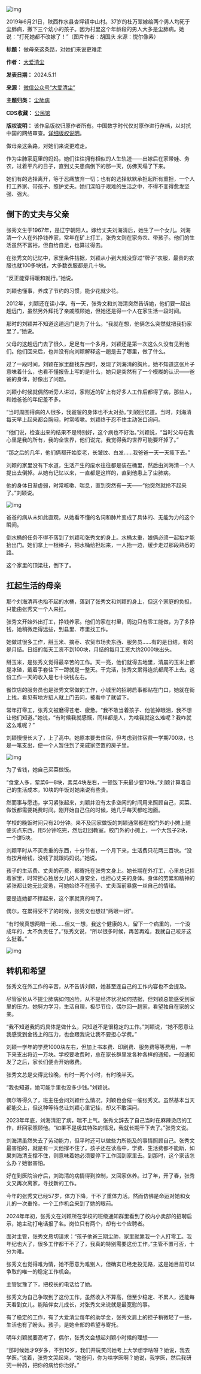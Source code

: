 ![img](https://chinadigitaltimes.net/chinese/files/2024/05/post-707777-6640492fb590e.png)  

2019年6月21日，陕西柞水县杏坪镇中山村。37岁的杜万翠嫁给两个男人均死于尘肺病，撇下三个幼小的孩子。因为村里这个年龄段的男人大多是尘肺病。她说：“打死她都不改嫁了！”（图片作者：胡国庆 来源：悦尔像素）


**标题：** 做母亲这条路，对她们来说更难走  

**作者：** [大爱清尘](https://chinadigitaltimes.net/space/大爱清尘)  

**发表日期：** 2024.5.11  

**来源：** [微信公众号“大爱清尘”](https://mp.weixin.qq.com/s/L-Y4aT3mQTln_9YyQol_XA)  

**主题归类：** [尘肺病](https://chinadigitaltimes.net/space/尘肺病)  

**CDS收藏：** [公民馆](https://chinadigitaltimes.net/space/%E5%85%AC%E6%B0%91%E9%A6%86)  

**版权说明：** 该作品版权归原作者所有。中国数字时代仅对原作进行存档，以对抗中国的网络审查。[详细版权说明](https://chinadigitaltimes.net/chinese/copyright)。


做母亲这条路，对她们来说更难走。


作为尘肺家庭里的妈妈，她们往往拥有相似的人生轨迹——出嫁后在家带娃、务农，过着平凡的日子，直到丈夫患病倒下的那一天，仿佛天塌了下来。


她们有的选择离开，等于忍痛放弃一切；也有的选择默默承担起所有重担，一个人打工养家、带孩子、照护丈夫。她们深陷于艰难的生活之中，不得不变得愈发坚强、强大。


倒下的丈夫与父亲
--------


张秀文生于1967年，是辽宁朝阳人。嫁给丈夫刘海清后，她生了一个女儿。刘海清一个人在外挣钱养家，常年在矿上打工，张秀文则在家务农、带孩子。他们的生活虽然不富裕，但自给自足，也算过得去。


在张秀文的记忆中，家里条件拮据，刘颖从小到大就没穿过“牌子”衣服，最贵的衣服也就100多块钱，大多数衣服都是几十块。


“反正能穿得暖和就行。”她说。


刘颖也懂事，养成了节约的习惯，能少花就少花。


2012年，刘颖还在读小学。有一天，张秀文和刘海清突然告诉她，他们要一起出趟远门，虽然另外拜托了亲戚照顾她，但她还是得一个人在家生活一段时间。


那时的刘颖并不知道这趟远门是为了什么。“我就在想，他俩怎么突然就把我扔家里了。”她说。


父母的这趟远门去了很久，足足有一个多月，刘颖还是第一次这么久没有见到他们。他们回来后，也并没有向刘颖解释这一趟是去了哪里，做了什么。


过了一段时间，刘颖在家里翻找东西时，发现了刘海清的胸片。她不知道这张片子意味着什么，也看不懂报告上写的是什么，她只是突然有了一个模糊的认识——爸爸的身体，好像出了问题。


刘颖小时候就偶然听旁人讲过，家附近的矿上有好多人工作后都得了病，那些人，和她爸爸的年纪差不多。


“当时周围得病的人很多，我爸爸的身体也不太对劲。”刘颖回忆道。当时，刘海清每天早上起来都会胸闷，时常咳嗽。刘颖终于忍不住主动张口询问。


“他们说，检查出来的结果不是特别好，这个病也不好治。”刘颖说，“当时父母在我心里是我的所有，我的全世界，他们说完，我觉得我的世界可能要坏掉了。”


“那之后的几年，他们俩都开始变老，长皱纹、白发……我爸爸一天一天瘦下去。”


刘颖的家里没有下水道，生活产生的废水往往都是装在桶里，然后由刘海清一个人提出去倒掉。从她有记忆以来，一直都是这样的，直到他患上了尘肺病。


他的身体日渐虚弱，时常咳嗽、喘息，直到突然有一天——“他突然就拎不起来了。”刘颖说。


![img](https://chinadigitaltimes.net/chinese/files/2024/05/post-707777-664049308b3b3.png)


爸爸的病从未如此直观，从她看不懂的名词和肺片变成了具体的、无能为力的这个瞬间。


倒水桶的任务不得不落到了刘颖和张秀文的身上。水桶太重，娘俩必须一起抬才能抬出门。她们拿上一根棒子，把水桶给担起来，一人抬一边，缓步走过那段熟悉的路。


这个家里的顶梁柱，倒下了。


扛起生活的母亲
-------


那个刘海清再也抬不起的水桶，落到了张秀文和刘颖的身上，但这个家庭的负担，只能由张秀文一个人来扛。


张秀文开始外出打工，挣钱养家。他们的家在村里，周边只有零工能做，为了多挣钱，她稍微走得远些，到县里、市里找工作。


她做过很多工作，掰玉米、摘枣、农贸市场卖东西、服务员……有的是日结，有的是月结。日结的每天工资不到100块，月结的每月工资大约2000块出头。


掰玉米，是张秀文觉得最辛苦的工作。天一亮，他们就得去地里，清晨的玉米上都是冰碴，戴着手套往下一蹲就是一整天。干完活，张秀文累得连炕都爬不上去。这份工作一天的收入是七十块钱左右。


餐饮店的服务员也是张秀文常做的工作，小城里的招聘启事都贴在门口，她就在街上找，看见有地方招人就上门去问，被看中了就留下。


常年打零工，张秀文被磨得苍老、疲惫。“我不敢当着孩子、他爸掉眼泪，我不想让他们知道。”她说，“有时候我就感慨，同样都是人，为啥我就这么难呢？我咋就这么难呢？”


刘颖慢慢长大了，上了高中。她原本要去住宿，但考虑到住宿费一学期700块，也是一笔支出，便一个人暂住到了亲戚家空置的房子里。


![img](https://chinadigitaltimes.net/chinese/files/2024/05/post-707777-664049319ba49.png)


为了省钱，她自己买菜做饭。


“食堂人多，荤菜6—8块，素菜4块左右，一顿饭下来最少要10块。”刘颖计算着自己的生活成本，10块的午饭对她来说有些贵。


然而事与愿违，学习紧张起来，刘颖并没有太多空闲的时间用来照顾自己，买菜、做饭都需要耗费时间。刚开始自己住的时候，她几乎每天都吃泡面。


学校的晚饭时间只有20分钟。来不及回家做饭的刘颖通常都在校门外的小摊上随便买点东西，用5分钟吃完，然后赶回教室。校门外的小摊上，一个大包子2块，一个饼5块。


刘颖平时从不买贵重的东西，十分节省，一个月下来，生活费只花两三百块。“没有按月给钱，没钱了就跟妈妈说。”她说。


孩子的生活费、丈夫的药费，都寄托在张秀文身上。她长期在外打工，心里总记挂着家里，时常担心独居女儿的人身安全，也担心丈夫的身体。身体的劳累和精神的紧张都让她无比疲惫，可她始终不在孩子、丈夫面前暴露一丝自己的情绪。


要是连她都不撑起来，这个家就真的垮了。


偶尔，在累得受不了的时候，张秀文也想过“两眼一闭”。


“有时候真想两眼一闭……但又一想，我这个健康的人，留下一个病重的，一个没成年的，太不负责任了。”张秀文说，“所以很多时候，再苦再难，我就自己咬牙这么挺着。”


![img](https://chinadigitaltimes.net/chinese/files/2024/05/post-707777-66404933044df.png)


转机和希望
-----


张秀文在外工作的辛苦，从不告诉刘颖，她甚至连自己的工作内容也不会提及。


尽管家长从不提尘肺病如何凶险，从不提经济状况如何拮据，但刘颖总能感受到家里的压力。她努力学习，生活自理，极尽节俭，偶尔回一趟家，看望独自在家的父亲。


“我不知道我妈妈具体是做什么，只知道不是很稳定的工作。”刘颖说，“她不愿意让我感觉到金钱上的压力，也会跟我说让我不要担心学费。”


刘颖一学年的学费1000块左右，但加上书本费、印刷费、服务费等等费用，一年下来支出将近一万块。学校要收费时，总在家长群里发各种各样的通知，一般通知发了之后，家长们便会开始缴费。


张秀文总是交得比较晚，有时一两个小时，有时晚半天。


“我也知道，她可能手里也没多少钱。”刘颖说。


偶尔等得久了，班主任会问刘颖什么情况，刘颖也会催一催张秀文。虽然基本当天都能交上，但这种等待总让刘颖心里记挂，却又不敢深问。


2023年年底，刘海清犯了病，喘不上气。张秀文辞去了自己当时在麻辣烫店的工作，赶回家照顾他。“如果不是极其特殊的情况，我就长期干下去了。”张秀文说。


刘海清虽然失去了劳动能力，但平时还可以做些力所能及的事情照顾自己。张秀文最害怕的，就是有一天他撑不住了。孩子还在读高中，学费、生活费都不能断，如果刘海清支撑不住，则意味着她必须要停下工作回到家里去。到那时，这个家该怎么办？她很害怕。


好在到医院治疗后，刘海清的病情得到控制，又回家休养。过了年，开了春，张秀文又再次离家，寻找新的工作。


今年的张秀文已经57岁，体力下降，干不了重体力活。然而仿佛是命运对她和女儿的一次垂怜，一个工作机会来到了她的眼前。


2024年年初，张秀文在刘颖所在学校的班级通知群里看到了校内小卖部的招聘启示，她主动打电话报了名。岗位只有两个，却有七个应聘者。


面对主管，张秀文恳切请求：“孩子他爸三期尘肺，家里就靠我一个人打零工。我年纪也大了，很多工作都干不了了，我真的特别需要这份工作。”主管不置可否，十分为难。


张秀文也觉得难为情，她不愿意为难别人，但确实已经走投无路，这是她目前可以争取的唯一的稳定工作机会。


主管犹豫了下，把校长的电话给了她。


张秀文为自己争取到了这份工作，虽然收入不算高，但至少稳定、不累人，还能每天看到女儿。能陪伴女儿成长，对张秀文来说就是最宽慰的事。


有了稳定的工作，有了大爱清尘每年的助学金，张秀文肩上的担子稍微轻了一些，生活也有了盼头。孩子，是她全部的希望与寄托。


明年刘颖就要高考了，偶尔，张秀文会想起刘颖小时候的理想——


“那时候她才9岁多，不到10岁，我们开玩笑问她考上大学想学啥呀？她说，我去学医。”说着，张秀文哭起来，“她爸问，你为啥学医啊？她说，我学医，然后我研究一种药，把你的病给你治好。”



